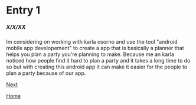 # Entry 1
##### X/X/XX

Im considering on working with karla osorno and use the tool "android mobile app developement" to create a app that is basically a planner that helps you plan a party you're planning to make. Because me an karla noticed how people find it hard to plan a party and it takes a long time to do so but with creating this android app it can make it easier for the people to plan a party because of our app.

[Next](entry02.md)

[Home](../README.md)